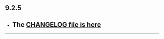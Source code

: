 ## 9.2.5

- ## The [CHANGELOG file is here](https://flutter-sound.canardoux.xyz/changelog.html)

-----------------------------------------------------------------------------------------------------------------------------------
